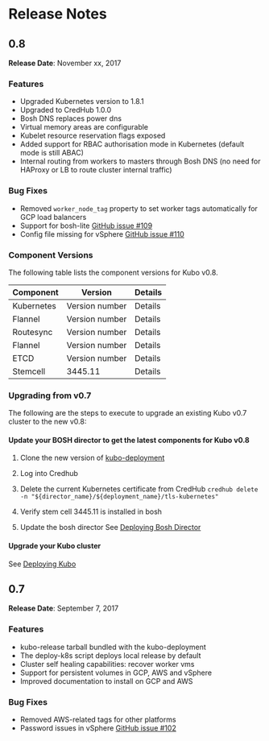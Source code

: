 # Release Notes

## 0.8

**Release Date**: November xx, 2017

### Features
* Upgraded Kubernetes version to 1.8.1
* Upgraded to CredHub 1.0.0
* Bosh DNS replaces power dns
* Virtual memory areas are configurable
* Kubelet resource reservation flags exposed
* Added support for RBAC authorisation mode in Kubernetes (default mode is still ABAC)
* Internal routing from workers to masters through Bosh DNS (no need for HAProxy or LB to route cluster internal traffic) 

### Bug Fixes
* Removed ```worker_node_tag``` property to set worker tags automatically for GCP load balancers
* Support for bosh-lite [GitHub issue #109](https://github.com/cloudfoundry-incubator/kubo-release/issues/109)
* Config file missing for vSphere [GitHub issue #110](https://github.com/cloudfoundry-incubator/kubo-release/issues/110)

### Component Versions
The following table lists the component versions for Kubo v0.8.

  <table>
  <thead>
  <tr>
    <th>Component</th>
    <th>Version</th>
     <th>Details</th>
  </tr>
  </thead>
  <tbody>
  <tr>
    <td>Kubernetes</td>
    <td>Version number</td>
    <td>Details</td>
  </tr>
  <tr>
    <td>Flannel</td>
    <td>Version number</td>
    <td>Details</td>
  </tr>
  <tr>
    <td>Routesync</td>
    <td>Version number</td>
    <td>Details</td>
  </tr>
  <tr>
    <td>Flannel</td>
    <td>Version number</td>
        <td>Details</td>
  </tr>
   <tr>
    <td>ETCD</td>
     <td>Version number</td>
     <td>Details</td>
  </tr>
     <tr>
    <td>Stemcell</td>
    <td>3445.11</td>
    <td>Details</td>
  </tr>
  </tbody>
  </table>

### Upgrading from v0.7
The following are the steps to execute to upgrade an existing Kubo v0.7 cluster to the new v0.8:

#### Update your BOSH director to get the latest components for Kubo v0.8
1. Clone the new version of [kubo-deployment](https://github.com/cloudfoundry-incubator/kubo-deployment)
2. Log into Credhub
3. Delete the current Kubernetes certificate from CredHub
``` credhub delete -n "${director_name}/${deployment_name}/tls-kubernetes" ```

3. Verify stem cell 3445.11 is installed in bosh
4. Update the bosh director
See [Deploying Bosh Director](https://docs-kubo.cfapps.io/installing/gcp/deploying-bosh-gcp/#step-5-deploy-bosh-director)

#### Upgrade your Kubo cluster
See [Deploying Kubo](https://docs-kubo.cfapps.io/installing/deploying-kubo/#step-3-deploy-kubo)


## 0.7

**Release Date**: September 7, 2017

### Features
* kubo-release tarball bundled with the kubo-deployment
* The deploy-k8s script deploys local release by default
* Cluster self healing capabilities: recover worker vms
* Support for persistent volumes in GCP, AWS and vSphere
* Improved documentation to install on GCP and AWS

### Bug Fixes
* Removed AWS-related tags for other platforms
* Password issues in vSphere [GitHub issue #102](https://github.com/cloudfoundry-incubator/kubo-release/issues/102)
